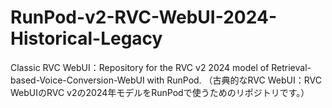 # RunPod-v2-RVC-WebUI-2024-Historical-Legacy
Classic RVC WebUI：Repository for the RVC v2 2024 model of Retrieval-based-Voice-Conversion-WebUI with RunPod. （古典的なRVC WebUI：RVC WebUIのRVC v2の2024年モデルをRunPodで使うためのリポジトリです。） 
